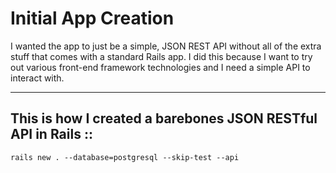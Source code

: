 # Initial App Creation
I wanted the app to just be a simple, JSON REST API without all of the extra stuff that comes with a standard Rails app.  I did this because I want to try out various front-end framework technologies and I need a simple API to interact with.

---

## This is how I created a barebones JSON RESTful API in Rails ::

`rails new . --database=postgresql --skip-test --api`
